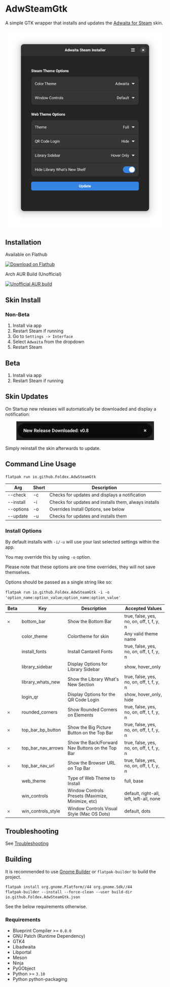 # AdwSteamGtk

A simple GTK wrapper that installs and updates the [Adwaita for Steam](https://github.com/tkashkin/Adwaita-for-Steam) skin.

<p align="center"><img src="img/screen.png?raw=true" /></p>

## Installation

Available on Flathub

<a href="https://flathub.org/apps/details/io.github.Foldex.AdwSteamGtk">
    <img width="200" alt="Download on Flathub" src="https://flathub.org/assets/badges/flathub-badge-i-en.svg"/>
</a>

<br/>

Arch AUR Build (Unofficial)

<a href="https://aur.archlinux.org/packages/adwsteamgtk">
    <img width="200" alt="Unofficial AUR build" src="https://img.shields.io/aur/version/adwsteamgtk?style=for-the-badge">
</a>

## Skin Install

### Non-Beta

1. Install via app
2. Restart Steam if running
3. Go to `Settings -> Interface`
4. Select `Adwaita` from the dropdown
5. Restart Steam

## Beta

1. Install via app
2. Restart Steam if running

## Skin Updates

On Startup new releases will automatically be downloaded and display a notification:

<p align="center"><img src="img/update.png?raw=true" /></p>

Simply reinstall the skin afterwards to update.

## Command Line Usage

`flatpak run io.github.Foldex.AdwSteamGtk`

| Arg             | Short  | Description                                              |
| --------------  | ------ | -------------------------------------------------------- |
| --check         | -c     | Checks for updates and displays a notification           |
| --install       | -i     | Checks for updates and installs them, always installs    |
| --options       | -o     | Overrides Install Options, see below                     |
| --update        | -u     | Checks for updates and installs them                     |

### Install Options

By default installs with `-i/-u` will use your last selected settings within the app.

You may override this by using `-o` option.

Please note that these options are one time overrides, they will not save themselves.

Options should be passed as a single string like so:

`flatpak run io.github.Foldex.AdwSteamGtk -i -o 'option_name:option_value;option_name:option_value'`

| Beta | Key                | Description                                        | Accepted Values                                          |
| ---- | ------------------ | -------------------------------------------------- | -------------------------------------------------------- |
| 𐄂    | bottom_bar         | Show the Bottom Bar                                | true, false, yes, no, on, off, t, f, y, n                |
|      | color_theme        | Colortheme for skin                                | Any valid theme name                                     |
|      | install_fonts      | Install Cantarell Fonts                            | true, false, yes, no, on, off, t, f, y, n                |
|      | library_sidebar    | Display Options for Library Sidebar                | show, hover_only                                         |
|      | library_whats_new  | Show the Library What's New Section                | true, false, yes, no, on, off, t, f, y, n                |
|      | login_qr           | Display Options for the QR Code Login              | show, hover_only, hide                                   |
| 𐄂    | rounded_corners    | Show Rounded Corners on Elements                   | true, false, yes, no, on, off, t, f, y, n                |
| 𐄂    | top_bar_bp_button  | Show the Big Picture Button on the Top Bar         | true, false, yes, no, on, off, t, f, y, n                |
| 𐄂    | top_bar_nav_arrows | Show the Back/Forward Nav Buttons on the Top Bar   | true, false, yes, no, on, off, t, f, y, n                |
| 𐄂    | top_bar_nav_url    | Show the Browser URL on Top Bar                    | true, false, yes, no, on, off, t, f, y, n                |
|      | web_theme          | Type of Web Theme to Install                       | full, base                                               |
|      | win_controls       | Window Controls Presets (Maximize, Minimize, etc)  | default, right-all, left, left-all, none                 |
| 𐄂    | win_controls_style | Window Controls Visual Style (Mac OS Dots)         | default, dots                                            |

## Troubleshooting

See [Troubleshooting](https://github.com/Foldex/AdwSteamGtk/wiki/Troubleshooting)

## Building

It is recommended to use [Gnome Builder](https://wiki.gnome.org/Apps/Builder) or `flatpak-builder` to build the project.

```
flatpak install org.gnome.Platform//44 org.gnome.Sdk//44
flatpak-builder --install --force-clean --user build-dir io.github.Foldex.AdwSteamGtk.json
```

See the below requirements otherwise.

### Requirements

- Blueprint Compiler >= `0.8.0`
- GNU Patch (Runtime Dependency)
- GTK4
- Libadwaita
- Libportal
- Meson
- Ninja
- PyGObject
- Python >= `3.10`
- Python python-packaging

